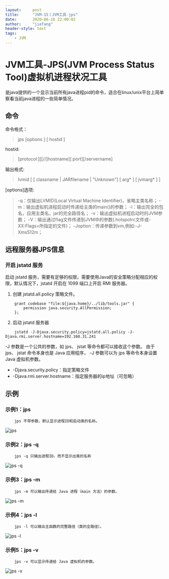 ```yaml
---
layout:     post
title:      "JVM-15丨JVM工具-jps"
date:       2020-06-16 22:00:02
author:     "jiefang"
header-style: text
tags:
    - JVM
---
```

# JVM工具-JPS(JVM Process Status Tool)虚拟机进程状况工具
是java提供的一个显示当前所有java进程pid的命令，适合在linux/unix平台上简单察看当前java进程的一些简单情况。
## 命令
命令格式：
>jps [options ] [ hostid ]

hostid:
>[protocol:][[//]hostname][:port][/servername]

输出格式:
>lvmid [ [ classname | JARfilename | "Unknown"] [ arg* ] [ jvmarg* ] ]

[options]选项:
>-q：仅输出LVMID(Local Virtual Machine Identifier)，省略主类名称；
-m：输出虚拟机进程启动时传递给主类的main()的参数；
-l：输出完全的包名，应用主类名，jar的完全路径名；
-v：输出虚拟机进程启动时的JVM参数；
-V：输出通过flag文件传递到JVM中的参数(.hotspotrc文件或-XX:Flags=所指定的文件)；
-Joption：传递参数到vm,例如:-J-Xms512m；

## 远程服务器JPS信息
### 开启 jstatd 服务
启动 jstatd 服务，需要有足够的权限，需要使用Java的安全策略分配相应的权限，默认情况下，jstatd 开启在 1099 端口上开启 RMI 服务器。
1. 创建 jstatd.all.policy 策略文件。
```
	grant codebase "file:${java.home}/../lib/tools.jar" {
		permission java.security.AllPermission;
	};
```
2. 启动 jstatd 服务器
```
	jstatd -J-Djava.security.policy=jstatd.all.policy -J-Djava.rmi.server.hostname=192.168.31.241
```
-J 参数是一个公共的参数，如 jps、 jstat 等命令都可以接收这个参数。 由于 jps、 jstat 命令本身也是 Java 应用程序， -J 参数可以为 jps 等命令本身设置 Java 虚拟机参数。

- -Djava.security.policy：指定策略文件
- -Djava.rmi.server.hostname：指定服务器的ip地址（可忽略）

## 示例
### 示例1：jps
```
	jps 不带参数，默认显示进程ID和启动类的名称。
```
![jps](https://www.showdoc.cc/server/api/common/visitfile/sign/f0cf4ef9a9b7f8ac93b5f194dc1d977d?showdoc=.jpg "jps")

### 示例2：jps -q
```
	jps -q 只输出进程ID，而不显示出类的名称
```
![jps -q](https://www.showdoc.cc/server/api/common/visitfile/sign/9fb2838daa1f1e52fb9f1df8c232878b?showdoc=.jpg "jps -q")
### 示例3：jps -m
```
	jps -m 可以输出传递给 Java 进程（main 方法）的参数。
```
![jps -m](https://www.showdoc.cc/server/api/common/visitfile/sign/66c516278348aa364647160a95299ef6?showdoc=.jpg)

### 示例4：jps -l
```
	jps -l 可以输出主函数的完整路径（类的全路径）。
```
![jps -l](https://www.showdoc.cc/server/api/common/visitfile/sign/6723123ea3a93a02c2dd28a046643906?showdoc=.jpg "jps -l")

### 示例5：jps -v
```
	jps -v 可以显示传递给 Java 虚拟机的参数。
```
![jps -v](https://www.showdoc.cc/server/api/common/visitfile/sign/85666cfd9ed67e99091557ccc2970f5b?showdoc=.jpg "jps -v")
